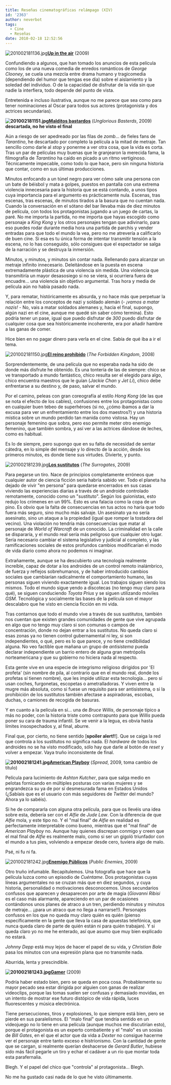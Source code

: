 ```yaml
---
title: Reseñas cinematográficas relámpago (XIV)
id: '2363'
author: neverbot
tags:
  - Cine
  - Reseñas
date: 2010-02-18 12:52:56
---
```


![201002181136.jpg](./resenas-cinematograficas-relampago-xiv/201002181136.jpg)[**Up in the air**](http://www.imdb.com/title/tt1193138/) (2009)

Confundiendo a algunos, que han tomado los anuncios de esta película como los de una nueva comedia de enredos románticos de _George Clooney_, se cuela una mezcla entre drama humano y tragicomedia (dependiendo del humor que tengas ese día) sobre el aislamiento y la soledad del individuo. O de la capacidad de disfrutar de la vida sin que nadie la interfiera, todo depende del punto de vista.

Entretenida e incluso ilustrativa, aunque no me parece que sea como para tener nominaciones al Oscar para todos sus actores (protagonista y dos actrices secundarias).

**![201002181151.jpg](./resenas-cinematograficas-relampago-xiv/201002181151.jpg)[Malditos bastardos](http://www.imdb.com/title/tt0361748/)** (_Unglorious Basterds_, 2009) **descartada, no he visto el final**

Aún a riesgo de ser apedreado por las filas de _zomb_... de fieles fans de _Tarantino_, he descartado por completo la película a la mitad de metraje. Tan sencillo como darle al _stop_ y ponerme a ver otra cosa, que la vida es corta. Tras un par de películas muy buenas que le granjearon la merecida fama, la filmografía de _Tarantino_ ha caído en picado a un ritmo vertiginoso. Técnicamente impecable, como todo lo que hace, pero sin ninguna historia que contar, como en sus últimas producciones.

Minutos enfocando a un túnel negro para ver cómo sale una persona con un bate de béisbol y mata a golpes, puestos en pantalla con una extrema violencia innecesaria para la historia que se está contando, a unos tipos cuya importancia para el argumento es prácticamente nula. Escenas, tras escenas, tras escenas, de minutos tirados a la basura que no cuentan nada. Cuando la conversación en el sótano del bar llevaba más de diez minutos de película, con todos los protagonistas jugando a un juego de cartas, la paré. No me importa la partida, no me importa que hayas escogido como personaje a _King Kong_ y los otros personajes tengan que adivinarlo, para eso puedes rodar durante media hora una partida de parchís y vender entradas para que todo el mundo la vea, pero no me atrevería a calificarlo de buen cine. Si esa es tu única forma de intentar transmitir tensión a la escena, no lo has conseguido, sólo consigues que el espectador se salga de la narración y se destruya la inmersión.

Minutos, y minutos, y minutos sin contar nada. Rellenando para alcanzar un metraje infinito innecesario. Deleitándose en la puesta en escena extremadamente plástica de una violencia sin medida. Una violencia que transmitiría un mayor desasosiego si no se viera, si ocurriera fuera de encuadre... una violencia sin objetivo argumental. Tras hora y media de película aún no había pasado nada.

Y, para rematar, históricamente es absurda, y no hace más que perpetuar la relación entre los conceptos de nazi y soldado alemán (- _¡vamos a matar nazis!_ - No, vais a matar soldados alemanes y, hacia el final, supongo, algún nazi en el cine, aunque me quedé sin saber cómo termina). Esto podría tener un pase, igual que puedo disfrutar de _300_ puedo disfrutar de cualquier cosa que sea históricamente incoherente, era por añadir hambre a las ganas de comer.

Hice bien en no pagar dinero para verla en el cine. Sabía de qué iba a ir el tema.

![201002181150.jpg](./resenas-cinematograficas-relampago-xiv/201002181150.jpg)**[El reino prohibido](http://www.imdb.com/title/tt0865556/)** (_The Forbidden Kingdom_, 2008)

Sorprendentemente, de una película que no esperaba nada ha sido de donde más disfrute he obtenido. Es una tontería de las de siempre: chico se ve transportado a mundo fantástico, chico resulta ser el elegido para algo, chico encuentra maestros que le guían (_Jackie Chan_ y _Jet Li_), chico debe enfrentarse a su destino y, de paso, salvar el mundo.

Por el camino, peleas con gran coreografía al estilo _Hong Kong_ (de las que se nota el efecto de los cables), confusiones entre los protagonistas como en cualquier buen tebeo de superhéroes (si no, ¿cómo íbamos a dar la excusa para ver un enfrentamiento entre los dos maestros?) y una historia mística sobre un mundo perdido tan manida como vistosa. Hay un personaje femenino que sobra, pero eso permite meter otro enemigo femenino, que también sombra, y así ver a las actrices dándose de leches, como es habitual.

Es lo de siempre, pero supongo que en su falta de necesidad de sentar cátedra, en lo simple del mensaje y lo directo de la acción, desde los primeros minutos, es donde tiene sus virtudes. Divierte, y punto.

![201002181239.jpg](./resenas-cinematograficas-relampago-xiv/201002181239.jpg)**[Los sustitutos](http://www.imdb.com/title/tt0986263/)** (_The Surrogates_, 2009)

Para pegarse un tiro. Nace de principios completamente erróneos que cualquier autor de ciencia ficción seria habría sabido ver. Todo el planeta ha dejado de vivir "en persona" para quedarse encerrados en sus casas viviendo las experiencias diarias a través de un androide controlado remotamente, conocido como un "sustituto". Según los guionistas, esto redujo los crímenes en un 99%. Esto es una falacia como la copa de un pino. Es obvio que la falta de consecuencias en tus actos no haría que todo fuera más seguro, sino mucho más salvaje. Un asesinato ya no sería asesinato, sino un ataque a la propiedad (igual que romper la tostadora del vecino). Una violación no tendría más consecuencias que matar al personaje de _World of Warcraft_ de un conocido. La criminalidad en la calle se dispararía, y el mundo real sería más peligroso que cualquier otro lugar. Sería necesario cambiar el sistema legislativo y judicial al completo, y las ramificaciones sociales de estos profundos cambios modificarían el modo de vida diario como ahora no podemos ni imaginar.

Extrañamente, aunque se ha descubierto una tecnología realmente increíble, capaz de dotar a los androides de un control remoto inalámbrico, de fuerza y reflejos sobrehumanos, y de haber introducido cambios sociales que cambiarían radicalmente el comportamiento humano, las personas siguen viviendo exactamente igual. Los trabajos siguen siendo los mismos. Todo el mundo sigue yendo a discotecas (no tengo muy claro para qué), se siguen conduciendo _Toyota Prius_ y se siguen utilizando móviles _GSM_. Tecnológica y socialmente las bases de la película son el mayor descalabro que he visto en ciencia ficción en mi vida.

Tras contarnos que todo el mundo vive a través de sus sustitutos, también nos cuentan que existen grandes comunidades de gente que vive agrupada en algo que no tengo muy claro si son comunas o campos de concentración, donde no dejan entrar a los sustitutos. No queda claro si esas zonas ya no tienen control gubernamental ni ley, si son independientes, o qué, pero es lo que parece, y no tiene credibilidad alguna. No veo factible que mañana un grupo de _antisistema_ pueda declarar independiente un barrio entero de alguna gran metrópolis norteamericana y que su gobierno no hiciera nada al respecto.

Esta gente vive en una especie de integrismo religioso dirigidos por 'El profeta' (sin nombre de pila, al contrario que en el mundo real, donde los profetas sí tienen nombre), que les impide utilizar esta tecnología... pero sí usan coches, furgonetas, escopetas o ametralladoras. Y viven entre la mugre más absoluta, como si fuese un requisito para ser antisistema, o si la prohibición de los sustitutos también afectase a aspiradoras, escobas, duchas, o camiones de recogida de basuras.

Y en cuanto a la película en sí... una de _Bruce Willis_, de personaje típico a más no poder, con la historia triste como contrapunto para que _Willis_ pueda poner su cara de trauma infantil. Se ve venir a la legua, es obvia hasta límites insospechados y, al final, aburre.

Final que, por cierto, no tiene sentido \[**spoiler alert!!**\]. Que se caiga la red que controla a los sustitutos no significa nada. El _hardware_ de todos los androides no se ha visto modificado, sólo hay que darle al botón de _reset_ y volver a empezar. Vaya truño inconsistente de final.

**![201002181241.jpg](./resenas-cinematograficas-relampago-xiv/201002181241.jpg)[American Playboy](http://www.imdb.com/title/tt1186370/)** (_Spread_, 2009, toma cambio de título)

Película para lucimiento de _Ashton Kutcher_, para que salga medio en pelotas fornicando en múltiples posturas con varias mujeres y se engrandezca su ya de por sí desmesurada fama en Estados Unidos (¿Sabíais que es el usuario con más seguidores de _Twitter_ del mundo? Ahora ya lo sabéis).

Si he de compararla con alguna otra película, para que os llevéis una idea sobre esta, debería ser con el _Alfie_ de _Jude Law_. Con la diferencia de que _Alfie_ mola, y este tipo no. Y el "mal final" de _Alfie_ en realidad es perfectamente interpretable como bueno, mientras que el "mal final" de _American Playboy_ no. Aunque hay quienes discrepan conmigo y creen que el mal final de _Alfie_ es realmente malo, como si ser un gigoló triunfador con el mundo a tus pies, volviendo a empezar desde cero, tuviera algo de malo.

Psé, ni fu ni fa.

![201002181242.jpg](./resenas-cinematograficas-relampago-xiv/201002181242.jpg)**[Enemigo Públicos](http://www.imdb.com/title/tt1152836/)** (_Public Enemies_, 2009)

Otro truño infumable. Recapitulemos. Una fotografía que hace que la película luzca como un episodio de _Cuéntame_. Dos protagonistas cuyas líneas argumentales no se cruzan más que en diez segundos, y cuya historia, personalidad o motivaciones desconocemos. Unos secundarios confusos que aparecen y desaparecen por arte de magia (_Giovanni Ribisi_ es el caso más alarmante, apareciendo en un par de ocasiones contándonos unos planes de atraco a un tren, perdiendo minutos y minutos de metraje... ¡¡para un atraco que no llega a narrarse!!). Personajes confusos en los que no queda muy claro quién es quién (pienso específicamente en la gente que lleva la casa de apuestas telefónica, que nunca queda claro de parte de quién están ni para quién trabajan). Y si queda claro yo no me he enterado, así que asumo que muy bien explicado no estará.

_Johnny Depp_ está muy lejos de hacer el papel de su vida, y _Christian Bale_ pasa los minutos con una expresión plana que no transmite nada.

Aburrida, lenta y prescindible.

**![201002181243.jpg](./resenas-cinematograficas-relampago-xiv/201002181243.jpg)[Gamer](http://www.imdb.com/title/tt1034032/)** (2009)

Podría haber estado bien, pero se queda en poca cosa. Probablemente su mayor pecado sea estar dirigida por alguien con ganas de realizar videoclips, porque las tomas suelen ser confusas y demasiado movidas, en un intento de mostrar ese futuro distópico de vida rápida, luces fluorescentes y música electrónica.

Tiene persecuciones, tiros y explosiones, lo que siempre está bien, pero se pierde en sus paralelismos. El "malo final" que tendría sentido en un videojuego no lo tiene en una película (aunque muchos me discutirían esto), porque el protagonista es un experto combatiente y el "malo" es un sosías de _Bill Gates_, en el que el actor que da vida a _Dexter_ no consigue hacerme ver el personaje entre tanto exceso e histrionismo. Con la cantidad de gente que se cargan, si realmente querían deshacerse de _Gerard Butler_, hubiese sido más fácil pegarle un tiro y echar el cadáver a un río que montar toda esta parafernalia.

Blegh. Y el papel del chico que "controla" al protagonista... Blegh.

No me ha gustado casi nada de lo que he visto últimamente.